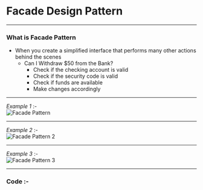 # Facade Design Pattern

***
### What is Facade Pattern
-	When you create a simplified interface that performs many other actions behind the scenes
	-	Can I Withdraw $50 from the Bank?
		-	Check if the checking account is valid
		-	Check if the security code is valid
		-	Check if funds are available
		-	Make changes accordingly

***
_Example 1_ :-  
![Facade Pattern](https://www.tutorialspoint.com/design_pattern/images/facade_pattern_uml_diagram.jpg)

***
_Example 2_ :-  
![Facade Pattern 2](http://52.43.178.2/wp-content/uploads/2016/09/facade_pattern.gif)

***
_Example 3_ :-  
![Facade Pattern 3](http://blog.lukaszewski.it/wp-content/uploads/2013/08/home_theater_facade.png)

***
### Code :-
<script src="https://gist.github.com/KushalKatta/dfca6de7eea7e6c2ec775727a212108d.js"></script>
